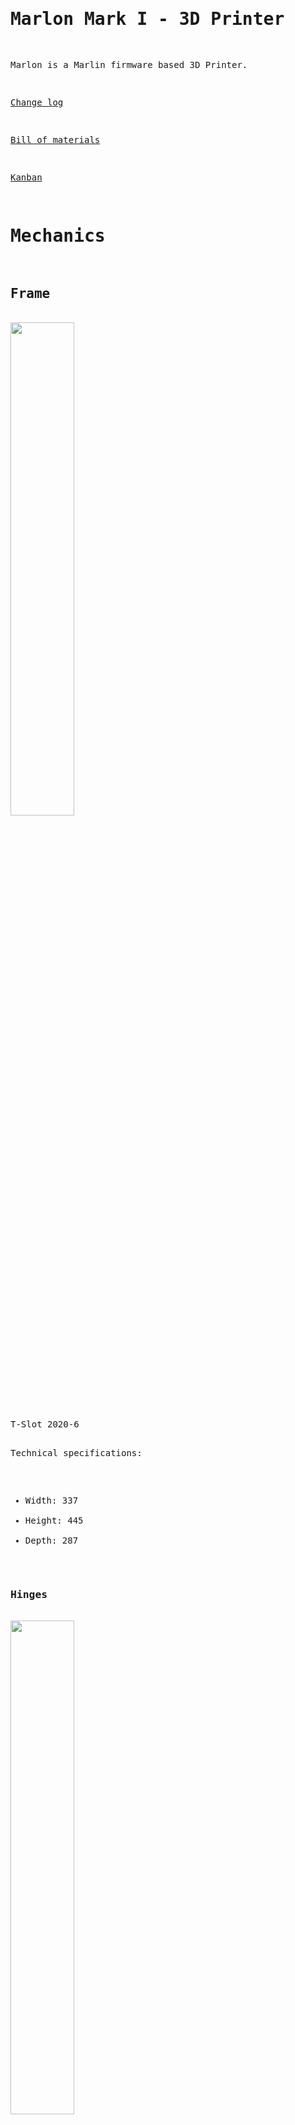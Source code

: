 # Marlon Mark I - 3D Printer
Marlon is a Marlin firmware based 3D Printer.

[Change log](CHANGELOG.md)

[Bill of materials](BOM.md)

[Kanban](KANBAN.md)

# Mechanics

## Frame
<img src="Documents/T-Slot_2020-6.png" width="45%">
T-Slot 2020-6

Technical specifications:
- Width: 337
- Height: 445
- Depth: 287

### Hinges
<img src="Documents/s-l1600.jpg" width="45%">
T-Slot 2020 Hinge

### T-Nut
[#T-Nut_M3] M3 Round Roll fot T-slot 2020 Nickel Plated

[#T-Nut_M4] M4 Round Roll fot T-slot 2020 Nickel Plated

[#T-Nut_M5] M5 Round Roll fot T-slot 2020 Nickel Plated

## CoreXY
<img src="Documents/CoreXY.png" width="45%">
CoreXY

The [CoreXY][CoreXY] is a open source two-axis linear motion implementation developed at MIT Media Lab.

Overall, it delivers the same benefit of the H-bot, a light moving platform, by keeping both motors fixed to the frame. Furthermore, by crossing the belt, the unwanted torque vectors of H-bot model are eliminated.

### SC8LUU
![Figure [SC8LUU]: SC8LUU](Documents/SC8LUU.jpg width="45%" border="0")
[#SC8LUU], Fusce congue, orci sit amet dictum blandit, quam nibh sagittis neque, eget viverra metus nulla a nunc.

### Linear rod
[#Linear_rail_300mm] technical specifications:
- Diameter: 8 mm
- Lenght: 300 mm
- Material: Carbon Steel

### Pulley
[#Pulley] technical specifications:
- Timing: 20T
- Bore: 5mm
- Belt: GT2 6 mm

### Belt
[#Belt] technical specifications:
- Model: GT2
- Width: 6 mm
- Size: <span style="color:#F00">???</span> mm

## Elevator (z axis)

### LMH8UU
![Figure [LMH8UU]: LMH8UU](Documents/LMH8UU.jpg width="45%" border="0")
[#LMH8UU] technical specifications:
- 

### SHF
![Figure [SHF]: SHF](Documents/SHF.svg width="40%" border="0")
[#SHF] technical specifications:
- W: 43 mm
- B: 30 mm
- L: 10 mm
- T: 5 mm
- G: 20 mm
- F: 24 mm
- S: 5.5 mm
- Shaft: 8 mm

### Shaft coupler
Flexible motor [#Shaft_coupler] technical specifications:
- Diameter: 19 mm
- Lenght: 25 mm
- Material: Aluminium
- Net weight: 16 g
- Shaft: 5 -> 8 mm

### Threaded rod
[#Threaded_rod] technical specifications:
- Material: 304 Stainless Steel
- Diameter: 8 mm
- Pitch: 2 mm
- Lead: 4
- Length: 400 mm

### T8
[#T8] anti-backlash nut technical specifications:
- Material: Brass
- Big nut diameter: 30mm
- Thickness: 5mm
- Small nut diameter: 16mm

### Linear rail
[#Linear_rail_400mm] technical specifications:
- Diameter: 8 mm
- Lenght: 400 mm
- Material: Carbon Steel

# Electronics

## Power
Power cord specification[^powercord].

- N: neutro (black)
- F: fase (white)
- T: ground (green)

### Power connector

    ´´´txt
      *       T        *
      *    +------+    *
      *   /   ▉▉   \   *
      *  +          +  *
      *  | ▉▉    ▉▉ |  *
      *  +----------+  *
      *    F      N    *
    ´´´
    
IEC 60320 C13

Technical specifications
- Padrão: IEC-320

### Power cable
Olhando o plug macho da tomada com os pinos voltados para sua face:

    ****************
    *       T      *
    *     +---+    *
    *    /  o  \   *
    *   /       \  *
    *  | []   [] | *
    *  +---------+ *
    *    N     F   *
    ****************

[Figure [NEMA5-15]: [NEMA 5-15](Documents/5917_drawing.pdf)]

[#Power_cable]
    - Padrão IEC-320

    *********************
    *  .-------------.  *
    * |  o    o    o  | *
    *  '-------------'  *
    *    ?    T    ?    *
    *********************
[Figure [NBR14136]: [NBR 14136](Documents/1433_drawing.pdf)]

### Power button
![Figure [CoreXY]: CoreXY](Documents/0M743E_20131224081002290.jpg width="45%" border="0")
Fusce congue, orci sit amet dictum blandit, quam nibh sagittis neque, eget viverra metus nulla a nunc.

### Power supply
[#PSU] ATX Power with PS_ON

## Arduino
[#Arduino_Mega_2560] são muito legais.

### Diagram


    *                              .-----.                                        *
    * .----[PWR]-------------------| USB |--.                                     *
    * |                            '-----'  |                                     *
    * |           GND/RST2  [ ] [ ]         |                                     *
    * |         MOSI2/SCK2  [ ] [ ]  SCL[ ] |   D0                                *
    * |            5V/MISO2 [ ] [ ]  SDA[ ] |   D1                                *
    * |                             AREF[ ] |                                     *
    * |                              GND[ ] |                                     *
    * | [ ]NC                     SCK/13[ ]~|   B7                                *
    * | [ ]v.ref                 MISO/12[ ]~|   B6                                *
    * | [ ]RST                   MOSI/11[ ]~|   B5                                *
    * | [ ]3V3      +----------+      10[ ]~|   B4                                *
    * | [ ]5v       | ARDUINO  |       9[ ]~|   H6                                *
    * | [ ]GND      |   MEGA   |       8[ ]~|   H5                                *
    * | [ ]GND      +----------+            |                                     *
    * | [ ]Vin                         7[ ]~|   H4                                *
    * |                                6[ ]~|   H3                                *
    * | [ ]A0                          5[ ]~|   E3                                *
    * | [ ]A1                          4[ ]~|   G5                                *
    * | [ ]A2                     INT5/3[ ]~|   E5                                *
    * | [ ]A3                     INT4/2[ ]~|   E4                                *
    * | [ ]A4                       TX>1[ ]~|   E1                                *
    * | [ ]A5                       RX<0[ ]~|   E0                                *
    * | [ ]A6                               |                                     *
    * | [ ]A7                     TX3/14[ ] |   J1                                *
    * |                           RX3/15[ ] |   J0                                *
    * | [ ]A8                     TX2/16[ ] |   H1                                *
    * | [ ]A9                     RX2/17[ ] |   H0                                *
    * | [ ]A10               TX1/INT3/18[ ] |   D3                                *
    * | [ ]A11               RX1/INT2/19[ ] |   D2                                *
    * | [ ]A12           I2C-SDA/INT1/20[ ] |   D1                                *
    * | [ ]A13           I2C-SCL/INT0/21[ ] |   D0                                *
    * | [ ]A14                              |                                     *
    * | [ ]A15                              |   PORTS                             *
    * |                RST SCK MISO         |    22=A0  23=A1                     *
    * |         ICSP   [ ] [ ] [ ]          |    24=A2  25=A3                     *
    * |                [ ] [ ] [ ]          |    26=A4  27=A5                     *
    * |                GND MOSI 5V          |    28=A6  29=A7                     *
    * | G                                   |    30=C7  31=C6                     *
    * | N 5 5 4 4 4 4 4 3 3 3 3 3 2 2 2 2 5 |    32=C5  33=C4                     *
    * | D 2 0 8 6 4 2 0 8 6 4 2 0 8 6 4 2 V |    34=C3  35=C2                     *
    * |         ~ ~                         |    36=C1  37=C0                     *
    * | @ # # # # # # # # # # # # # # # # @ |    38=D7  39=G2                     *
    * | @ # # # # # # # # # # # # # # # # @ |    40=G1  41=G0                     *
    * |           ~                         |    42=L7  43=L6                     *
    * | G 5 5 4 4 4 4 4 3 3 3 3 3 2 2 2 2 5 |    44=L5  45=L4                     *
    * | N 3 1 9 7 5 3 1 9 7 5 3 1 9 7 5 3 V |    46=L3  47=L2                     *
    * | D                                   |    48=L1  49=L0    SPI:             *
    * |                                     |    50=B3  51=B2     50=MISO 51=MOSI *
    * |     2560                            |    52=B1  53=B0     52=SCK  53=SS   *
    * '--.                         .--------'                                     *
    *     \_______________________/                                               *
    *                                                                             *

[Figure [pins]: Arduino Mega 2560 [^busyducks]]

### Pin designation
 id | pin |   type    | direction |               description                
----|-----|-----------|-----------|--------------------------------------------
  0 |   0 | -         | -         | -                                        
  1 |   1 | -         | -         | -                                        
  2 |   2 | -         | -         | X_MAX_PIN                                
  3 |   3 | -         | -         | X_MIN_PIN                                
  4 |   4 | -         | -         | -                                        
  5 |   5 | -         | -         | -                                        
  6 |   6 | -         | -         | -                                        
  7 |   7 | -         | -         | -                                        
  8 |   8 | -         | -         | HEATER_1_PIN                             
  9 |   9 | -         | -         | FAN_PIN                                  
 10 |  10 | -         | -         | HEATER_0_PIN                             
 11 |  11 | -         | -         | -                                        
 12 |  12 | -         | -         | PS_ON_PIN                                
 13 |  13 | -         | -         | LED_PIN                                  
 14 |  14 | -         | -         | Y_MIN_PIN                                
 15 |  15 | -         | -         | Y_MAX_PIN                                
 16 |  16 | -         | -         | -                                        
 17 |  17 | -         | -         | -                                        
 18 |  18 | -         | -         | Z_MIN_PIN                                
 19 |   4 | -         | -         | Z_MAX_PIN                                
 20 |  20 | -         | -         | -                                        
 21 |  21 | -         | -         | -                                        
 22 |  22 | -         | -         | -                                        
 23 |  23 | -         | -         | -                                        
 24 |  24 | -         | -         | E_ENABLE_PIN                             
 25 |  25 | -         | -         | -                                        
 26 |  26 | -         | -         | E_STEP_PIN                               
 27 |  27 | -         | -         | -                                        
 28 |  28 | -         | -         | E_DIR_PIN                                
 29 |  29 | -         | -         | -                                        
 30 |  30 | -         | -         | -                                        
 31 |  31 | -         | -         | -                                        
 32 |  32 | -         | -         | -                                        
 33 |  33 | -         | -         | -                                        
 34 |  34 | -         | -         | -                                        
 35 |  35 | -         | -         | -                                        
 36 |  36 | -         | -         | -                                        
 37 |  37 | -         | -         | -                                        
 38 |  38 | -         | -         | X_ENABLE_PIN                             
 39 |  39 | -         | -         | -                                        
 40 |  40 | -         | -         | -                                        
 41 |  41 | -         | -         | -                                        
 42 |  42 | -         | -         | -                                        
 43 |  43 | -         | -         | -                                        
 44 |  44 | -         | -         | -                                        
 45 |  45 | -         | -         | -                                        
 46 |  46 | -         | -         | Z_STEP_PIN                               
 47 |  47 | -         | -         | -                                        
 48 |  48 | -         | -         | Z_DIR_PIN                                
 49 |  49 | -         | -         | -                                        
 50 |  50 | -         | -         | -                                        
 51 |  51 | -         | -         | -                                        
 52 |  52 | -         | -         | -                                        
 53 |  53 | -         | -         | SDSS                                     
 54 |   0 | -         | -         | X_STEP_PIN                               
 55 |   1 | -         | -         | X_DIR_PIN                                
 56 |   2 | -         | -         | Y_ENABLE_PIN                             
 57 |   3 | -         | -         | -                                        
 58 |   4 | -         | -         | -                                        
 59 |   5 | -         | -         | -                                        
 60 |   6 | -         | -         | Y_STEP_PIN                               
 61 |   7 | -         | -         | Y_DIR_PIN                                
 62 |   8 | -         | -         | Z_ENABLE_PIN                             
 63 |   9 | -         | -         | -                                        
 64 |  10 | -         | -         | -                                        
 65 |  11 | -         | -         | -                                        
 66 |  12 | -         | -         | -                                        
 67 |  13 | -         | -         | TEMP_0_PIN                               
 68 |  14 | -         | -         | TEMP_1_PIN                               
 69 |  15 | -         | -         | -                                        

## RAMPS
![Figure [RAMPS]: RAMPS 1.4](Documents/Arduinomega1-4connectors.png width="45%" border="0")
RepRap Arduino Mega Pololu Shield, or RAMPS for short. It is designed to fit the entire electronics needed for a RepRap in one small package for low cost. RAMPS interfaces an Arduino Mega with the powerful Arduino MEGA platform and has plenty room for expansion. The modular design includes plug in stepper drivers and extruder control electronics on an Arduino MEGA shield for easy service, part replacement, upgrade-ability and expansion. Additionally, a number of Arduino expansion boards can be added to the system as long as the main RAMPS board is kept to the top of the stack.

[#RAMPS_Shield] Version 1.4.
License	GPL

## Stepper drivers
[#Stepper_drivers] modelo A4988.

[#Stepper_drivers_heat_sink]

[#LCD]

[#LCD_cable]

## Stepper motor
[^steppermotor]

## Display

### Display Cable

## Hot bed

## Sensors

### Endstop sensor
![Figure [TCST2103]: [TCST2103](Documents/TCST2103.pdf)](Documents/TCST2103.png width="50%" border="0")

# Software

## Marlin
> "Marlin is an open source firmware for the RepRap family of replicating rapid prototypers — popularly known as “3D printers.” It was derived from Sprinter and grbl, and became a standalone open source project on August 12, 2011 with its Github release. Marlin is licensed under the GPLv3 and is free for all applications.
>
> From the start Marlin was built by and for RepRap enthusiasts to be a straightforward, reliable, and adaptable printer driver that “just works.” As a testament to its quality, Marlin is used by several respected commercial 3D printers. Ultimaker, Printrbot, AlephObjects (Lulzbot), and Prusa Research are just a few of the vendors who ship a variant of Marlin.
>
> One key to Marlin’s popularity is that it runs on inexpensive 8-bit Atmel AVR micro-controllers. These chips are at the center of the popular open source Arduino/Genuino platform. The reference platform for Marlin is an Arduino Mega2560 with RAMPS 1.4.
>
> As a community product, Marlin aims to be adaptable to as many boards and configurations as possible. We want it to be configurable, customizable, extensible, and economical for hobbyists and vendors alike. A Marlin build can be very small, for use on a headless printer with only modest hardware. Features are enabled as-needed to adapt Marlin to added components."
>
> As a community product, Marlin aims to be adaptable to as many boards and configurations as possible. We want it to be configurable, customizable, extensible, and economical for hobbyists and vendors alike. A Marlin build can be very small, for use on a headless printer with only modest hardware. Features are enabled as-needed to adapt Marlin to added components."
>
> From: [Marlin web page](https://github.com/MarlinFirmware/Marlin)

### Configuring
[Configuring][Marlin_Configuring]

### G-code
[G-code][Marlin_G-code]

### Calibration

## Slic3r
http://manual.slic3r.org/advanced/command-line

# Using

## Material

Comparizon table

Material | 
---------|---------------------------------------------------------------------
ABS      | 
PLA      | 

### ABS

### PLA


---

[^powercord]: Power cord technical specifications: https://www.stayonline.com/5-15-c13-10-amp-power-cords.aspx

[^busyducks]: Diagram by: http://busyducks.com/ascii-art-arduinos

[^steppermotor]: Stepper motor reference: 
http://reprap.org/wiki/NEMA_17_Stepper_motor

[CoreXY]: http://corexy.com/
[RAMPS]: http://reprap.org/wiki/RAMPS
[Marlin]: http://marlinfw.org/
[Marlin_GitHub]: https://github.com/MarlinFirmware/Marlin
[Marlin_G-code]: http://marlinfw.org/meta/gcode/
[Marlin_Configuring]: http://marlinfw.org/docs/configuration/configuration.html

<!-- Markdeep: --><style class="fallback">body{white-space:pre;font-family:monospace}</style><script src="markdeep.min.js"></script><script src="http://casual-effects.com/markdeep/latest/markdeep.min.js"></script>
